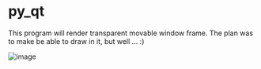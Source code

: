 # py_qt

This program will render transparent movable window frame. The plan was to make be able to draw in it, but well ... :)

![image](https://github.com/0dminnimda/py_qt/assets/52697657/9d2f26c9-0b67-4943-8337-1578ecbd0e9a)

